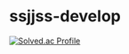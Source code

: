 # ssjjss-develop

[![Solved.ac Profile](http://mazassumnida.wtf/api/generate_badge?boj=ssjjss)](https://solved.ac/ssjjss)
